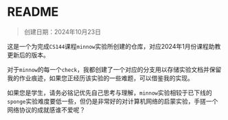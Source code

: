 # README

> 创建日期：2024年10月23日 

这是一个为完成`CS144`课程`minnow`实验所创建的仓库，对应2024年1月份课程助教更新后的版本。

对于`minnow`的每一个`check`，我都创建了一个对应的分支用以存储实验文档并保留我的作业痕迹，如果您正经历该实验的一些难题，可以借鉴我的实现。

如果您是学生，请务必铭记优先自己思考与理解，`minnow`实验相较于已下线的`sponge`实验难度要低一些，但仍是非常好的对计算机网络的启蒙实验，手搓一个网络协议的成就感谁不爱呢？
    
